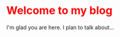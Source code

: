 <!DOCTYPE html>
<html lang="en">
  <head>
    <meta charset="UTF-8">
    <meta http-equiv="X-UA-Compatible" content="IE=edge">
    <meta name="viewport" content="width=device-width, initial-scale=1.0">
    <title>Welcome to my blog</title>
  </head>
  <body>
    <h1 style="color: red;">Welcome to my blog</h1>
    <p>I'm glad you are here. I plan to talk about...</p>
  </body>
</html>
